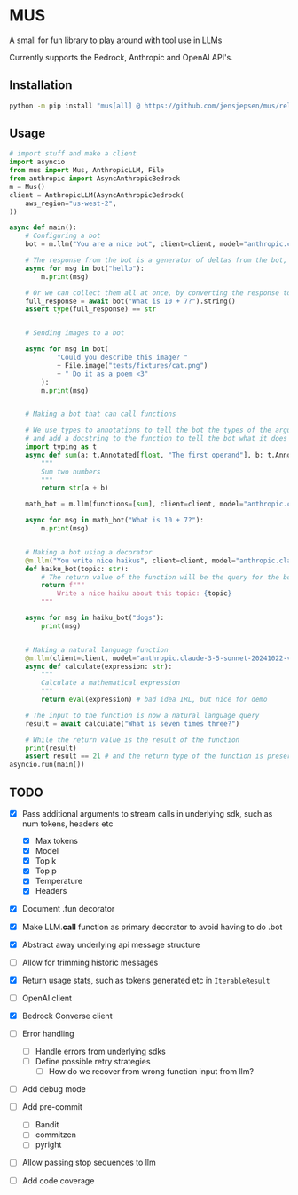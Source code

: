 # MUS

A small for fun library to play around with tool use in LLMs

Currently supports the Bedrock, Anthropic and OpenAI API's.

## Installation
```bash
python -m pip install "mus[all] @ https://github.com/jensjepsen/mus/releases/download/vX.X.X/mus-X.X.X-py3-none-any.whl"
```

## Usage
```python
# import stuff and make a client
import asyncio
from mus import Mus, AnthropicLLM, File
from anthropic import AsyncAnthropicBedrock
m = Mus()
client = AnthropicLLM(AsyncAnthropicBedrock(
    aws_region="us-west-2",
))
```

<!-- invisible-code-block: python
# Setup the mock client for the examples
from mus import ToolUse, ToolResult
client.put_text("hello", "Hello")
client.put_tool_use("What is seven times three?", ToolUse(id="calc", name="calculate", input={"expression": "7 * 3"}) )
client.put_tool_result("What is seven times three?", ToolResult(id="calc", content="21"))
-->

```python
async def main():
    # Configuring a bot
    bot = m.llm("You are a nice bot", client=client, model="anthropic.claude-3-5-sonnet-20241022-v2:0")

    # The response from the bot is a generator of deltas from the bot, so we can stream them as they come in
    async for msg in bot("hello"):
        m.print(msg)

    # Or we can collect them all at once, by converting the response to a string
    full_response = await bot("What is 10 + 7?").string()
    assert type(full_response) == str


    # Sending images to a bot

    async for msg in bot(
            "Could you describe this image? "
            + File.image("tests/fixtures/cat.png")
            + " Do it as a poem <3"
        ):
        m.print(msg)


    # Making a bot that can call functions

    # We use types to annotations to tell the bot the types of the arguments
    # and add a docstring to the function to tell the bot what it does
    import typing as t
    async def sum(a: t.Annotated[float, "The first operand"], b: t.Annotated[float, "The second operand"]):
        """
        Sum two numbers
        """
        return str(a + b)

    math_bot = m.llm(functions=[sum], client=client, model="anthropic.claude-3-5-sonnet-20241022-v2:0")

    async for msg in math_bot("What is 10 + 7?"):
        m.print(msg)


    # Making a bot using a decorator
    @m.llm("You write nice haikus", client=client, model="anthropic.claude-3-5-sonnet-20241022-v2:0")
    def haiku_bot(topic: str):
        # The return value of the function will be the query for the bot
        return f"""
            Write a nice haiku about this topic: {topic}
        """

    async for msg in haiku_bot("dogs"):
        print(msg)


    # Making a natural language function
    @m.llm(client=client, model="anthropic.claude-3-5-sonnet-20241022-v2:0").fun
    async def calculate(expression: str):
        """
        Calculate a mathematical expression
        """
        return eval(expression) # bad idea IRL, but nice for demo

    # The input to the function is now a natural language query
    result = await calculate("What is seven times three?")

    # While the return value is the result of the function
    print(result)
    assert result == 21 # and the return type of the function is preserved
asyncio.run(main())
```


## TODO
- [X] Pass additional arguments to stream calls in underlying sdk, such as num tokens, headers etc
    - [X] Max tokens
    - [X] Model
    - [X] Top k
    - [X] Top p
    - [X] Temperature
    - [X] Headers
- [X] Document .fun decorator
- [X] Make LLM.__call__ function as primary decorator to avoid having to do .bot
- [X] Abstract away underlying api message structure
- [ ] Allow for trimming historic messages
- [X] Return usage stats, such as tokens generated etc in `IterableResult`
- [ ] OpenAI client
- [X] Bedrock Converse client
- [ ] Error handling
    - [ ] Handle errors from underlying sdks
    - [ ] Define possible retry strategies
        - [ ] How do we recover from wrong function input from llm?
- [ ] Add debug mode
- [ ] Add pre-commit
    - [ ] Bandit
    - [ ] commitzen
    - [ ] pyright
- [ ] Allow passing stop sequences to llm
- [ ] Add code coverage

